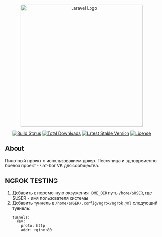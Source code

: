 <p align="center"><a href="https://laravel.com" target="_blank"><img src="https://raw.githubusercontent.com/laravel/art/master/logo-lockup/5%20SVG/2%20CMYK/1%20Full%20Color/laravel-logolockup-cmyk-red.svg" width="400" alt="Laravel Logo"></a></p>

<p align="center">
<a href="https://github.com/laravel/framework/actions"><img src="https://github.com/laravel/framework/workflows/tests/badge.svg" alt="Build Status"></a>
<a href="https://packagist.org/packages/laravel/framework"><img src="https://img.shields.io/packagist/dt/laravel/framework" alt="Total Downloads"></a>
<a href="https://packagist.org/packages/laravel/framework"><img src="https://img.shields.io/packagist/v/laravel/framework" alt="Latest Stable Version"></a>
<a href="https://packagist.org/packages/laravel/framework"><img src="https://img.shields.io/packagist/l/laravel/framework" alt="License"></a>
</p>

## About

<p>
Пилотный проект с использованием докер.
Песочница и одновременно боевой проект - чат-бот VK для сообщества.
</p>

## NGROK TESTING

1. Добавить в переменную окружения ```HOME_DIR``` путь ```/home/$USER```, где $USER - имя пользователя системы
2. Добавить туннель в ```/home/$USER/.config/ngrok/ngrok.yml``` следующий туннель:
    ```
    tunnels:
      dev:
        proto: http
        addr: nginx:80
    ```
